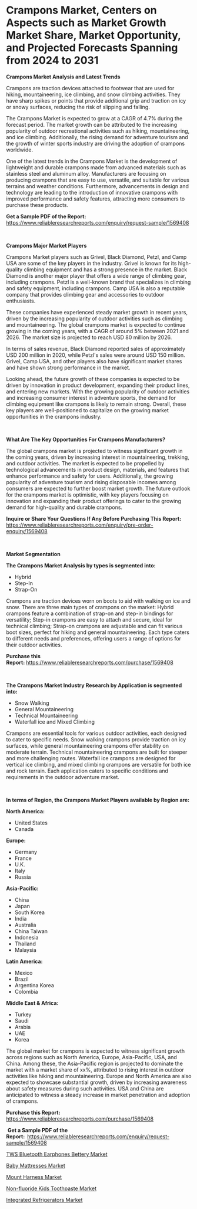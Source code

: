 <p><h1>Crampons Market, Centers on Aspects such as Market Growth Market Share, Market Opportunity, and Projected Forecasts Spanning from 2024 to 2031</h1></p><p><strong>Crampons Market Analysis and Latest Trends</strong></p>
<p><p>Crampons are traction devices attached to footwear that are used for hiking, mountaineering, ice climbing, and snow climbing activities. They have sharp spikes or points that provide additional grip and traction on icy or snowy surfaces, reducing the risk of slipping and falling.</p><p>The Crampons Market is expected to grow at a CAGR of 4.7% during the forecast period. The market growth can be attributed to the increasing popularity of outdoor recreational activities such as hiking, mountaineering, and ice climbing. Additionally, the rising demand for adventure tourism and the growth of winter sports industry are driving the adoption of crampons worldwide.</p><p>One of the latest trends in the Crampons Market is the development of lightweight and durable crampons made from advanced materials such as stainless steel and aluminum alloy. Manufacturers are focusing on producing crampons that are easy to use, versatile, and suitable for various terrains and weather conditions. Furthermore, advancements in design and technology are leading to the introduction of innovative crampons with improved performance and safety features, attracting more consumers to purchase these products.</p></p>
<p><strong>Get a Sample PDF of the Report:&nbsp;</strong> <a href="https://www.reliableresearchreports.com/enquiry/request-sample/1569408">https://www.reliableresearchreports.com/enquiry/request-sample/1569408</a></p>
<p>&nbsp;</p>
<p><strong>Crampons Major Market Players</strong></p>
<p><p>Crampons Market players such as Grivel, Black Diamond, Petzl, and Camp USA are some of the key players in the industry. Grivel is known for its high-quality climbing equipment and has a strong presence in the market. Black Diamond is another major player that offers a wide range of climbing gear, including crampons. Petzl is a well-known brand that specializes in climbing and safety equipment, including crampons. Camp USA is also a reputable company that provides climbing gear and accessories to outdoor enthusiasts.</p><p>These companies have experienced steady market growth in recent years, driven by the increasing popularity of outdoor activities such as climbing and mountaineering. The global crampons market is expected to continue growing in the coming years, with a CAGR of around 5% between 2021 and 2026. The market size is projected to reach USD 80 million by 2026.</p><p>In terms of sales revenue, Black Diamond reported sales of approximately USD 200 million in 2020, while Petzl's sales were around USD 150 million. Grivel, Camp USA, and other players also have significant market shares and have shown strong performance in the market.</p><p>Looking ahead, the future growth of these companies is expected to be driven by innovation in product development, expanding their product lines, and entering new markets. With the growing popularity of outdoor activities and increasing consumer interest in adventure sports, the demand for climbing equipment like crampons is likely to remain strong. Overall, these key players are well-positioned to capitalize on the growing market opportunities in the crampons industry.</p></p>
<p>&nbsp;</p>
<p><strong>What Are The Key Opportunities For Crampons Manufacturers?</strong></p>
<p><p>The global crampons market is projected to witness significant growth in the coming years, driven by increasing interest in mountaineering, trekking, and outdoor activities. The market is expected to be propelled by technological advancements in product design, materials, and features that enhance performance and safety for users. Additionally, the growing popularity of adventure tourism and rising disposable incomes among consumers are expected to further boost market growth. The future outlook for the crampons market is optimistic, with key players focusing on innovation and expanding their product offerings to cater to the growing demand for high-quality and durable crampons.</p></p>
<p><strong>Inquire or Share Your Questions If Any Before Purchasing This Report:</strong> <a href="https://www.reliableresearchreports.com/enquiry/pre-order-enquiry/1569408">https://www.reliableresearchreports.com/enquiry/pre-order-enquiry/1569408</a></p>
<p>&nbsp;</p>
<p><strong>Market Segmentation</strong></p>
<p><strong>The Crampons Market Analysis by types is segmented into:</strong></p>
<p><ul><li>Hybrid</li><li>Step-In</li><li>Strap-On</li></ul></p>
<p><p>Crampons are traction devices worn on boots to aid with walking on ice and snow. There are three main types of crampons on the market: Hybrid crampons feature a combination of strap-on and step-in bindings for versatility; Step-in crampons are easy to attach and secure, ideal for technical climbing; Strap-on crampons are adjustable and can fit various boot sizes, perfect for hiking and general mountaineering. Each type caters to different needs and preferences, offering users a range of options for their outdoor activities.</p></p>
<p><strong>Purchase this Report:&nbsp;</strong><a href="https://www.reliableresearchreports.com/purchase/1569408">https://www.reliableresearchreports.com/purchase/1569408</a></p>
<p>&nbsp;</p>
<p><strong>The Crampons Market Industry Research by Application is segmented into:</strong></p>
<p><ul><li>Snow Walking</li><li>General Mountaineering</li><li>Technical Mountaineering</li><li>Waterfall ice and Mixed Climbing</li></ul></p>
<p><p>Crampons are essential tools for various outdoor activities, each designed to cater to specific needs. Snow walking crampons provide traction on icy surfaces, while general mountaineering crampons offer stability on moderate terrain. Technical mountaineering crampons are built for steeper and more challenging routes. Waterfall ice crampons are designed for vertical ice climbing, and mixed climbing crampons are versatile for both ice and rock terrain. Each application caters to specific conditions and requirements in the outdoor adventure market.</p></p>
<p>&nbsp;</p>
<p><strong>In terms of Region, the Crampons Market Players available by Region are:</strong></p>
<p>
    <p> <strong> North America: </strong>
        <ul>
            <li>United States</li>
            <li>Canada</li>
        </ul>
        </p> 
    <p> <strong> Europe: </strong>
        <ul>
            <li>Germany</li>
            <li>France</li>
            <li>U.K.</li>
            <li>Italy</li>
            <li>Russia</li>
        </ul>
        </p> 
    <p> <strong> Asia-Pacific: </strong>
        <ul>
            <li>China</li>
            <li>Japan</li>
            <li>South Korea</li>
            <li>India</li>
            <li>Australia</li>
            <li>China Taiwan</li>
            <li>Indonesia</li>
            <li>Thailand</li>
            <li>Malaysia</li>
        </ul>
        </p> 
    <p> <strong> Latin America: </strong>
        <ul>
            <li>Mexico</li>
            <li>Brazil</li>
            <li>Argentina Korea</li>
            <li>Colombia</li>
        </ul>
        </p> 
    <p> <strong> Middle East & Africa: </strong>
        <ul>
            <li>Turkey</li>
            <li>Saudi</li>
            <li>Arabia</li>
            <li>UAE</li>
            <li>Korea</li>
        </ul>
    </p>
    </p>
<p><p>The global market for crampons is expected to witness significant growth across regions such as North America, Europe, Asia-Pacific, USA, and China. Among these, the Asia-Pacific region is projected to dominate the market with a market share of xx%, attributed to rising interest in outdoor activities like hiking and mountaineering. Europe and North America are also expected to showcase substantial growth, driven by increasing awareness about safety measures during such activities. USA and China are anticipated to witness a steady increase in market penetration and adoption of crampons.</p></p>
<p><strong>Purchase this Report: </strong><a href="https://www.reliableresearchreports.com/purchase/1569408">https://www.reliableresearchreports.com/purchase/1569408</a></p>
<p>&nbsp;<strong>Get a Sample PDF of the Report:&nbsp;&nbsp;</strong><a href="https://www.reliableresearchreports.com/enquiry/request-sample/1569408">https://www.reliableresearchreports.com/enquiry/request-sample/1569408</a></p>
<p><strong></strong></p>
<p><p><a href="https://github.com/rahu1506/Market-Research-Report-List-3/blob/main/tws-bluetooth-earphones-bettery-market.md">TWS Bluetooth Earphones Bettery Market</a></p><p><a href="https://issuu.com/reportprime-2/docs/baby-mattresses-market-size-2030.pptx">Baby Mattresses Market</a></p><p><a href="https://github.com/juniordelafrance/Market-Research-Report-List-2/blob/main/mount-harness-market.md">Mount Harness Market</a></p><p><a href="https://issuu.com/reportprime-2/docs/non-fluoride-kids-toothpaste-market-size-2030.pptx">Non-fluoride Kids Toothpaste Market</a></p><p><a href="https://github.com/FassouRP/Market-Research-Report-List-3/blob/main/integrated-refrigerators-market.md">Integrated Refrigerators Market</a></p></p>